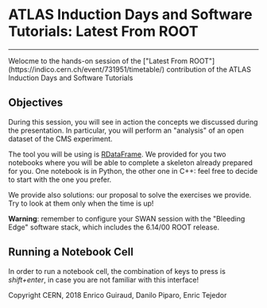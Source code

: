 # ATLAS Induction Days and Software Tutorials: Latest From ROOT
<hr style="border-top-width: 4px; border-top-color: #34609b;">
Welocme to the hands-on session of the ["Latest From ROOT"](https://indico.cern.ch/event/731951/timetable/) contribution of the ATLAS Induction Days and Software Tutorials

## Objectives
During this session, you will see in action the concepts we discussed during the presentation. In particular, you will perform an "analysis" of an open dataset of the CMS experiment.

The tool you will be using is [RDataFrame](https://root.cern.ch/doc/master/classROOT_1_1RDataFrame.html). We provided for you two notebooks where you will be able to complete a skeleton already prepared for you. One notebook is in Python, the other one in C++: feel free to decide to start with the one you prefer. 

We provide also solutions: our proposal to solve the exercises we provide. Try to look at them only when the time is up!

**Warning**: remember to configure your SWAN session with the "Bleeding Edge" software stack, which includes the 6.14/00 ROOT release.

## Running a Notebook Cell
In order to run a notebook cell, the combination of keys to press is *shift+enter*, in case you are not familiar with this interface!

Copyright CERN, 2018
Enrico Guiraud, Danilo Piparo, Enric Tejedor
